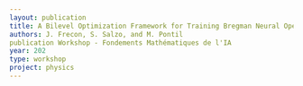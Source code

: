 ```yaml
---
layout: publication
title: A Bilevel Optimization Framework for Training Bregman Neural Operators
authors: J. Frecon, S. Salzo, and M. Pontil
publication Workshop - Fondements Mathématiques de l'IA 
year: 202
type: workshop
project: physics
---
```


